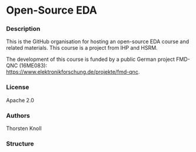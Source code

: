 # Open-Source EDA
### Description
This is the GitHub organisation for hosting an open-source EDA course and related materials. This course is a project from IHP and HSRM.

The development of this course is funded by a public German project FMD-QNC (16ME083):  
https://www.elektronikforschung.de/projekte/fmd-qnc.
### License
Apache 2.0
### Authors
Thorsten Knoll
### Structure
